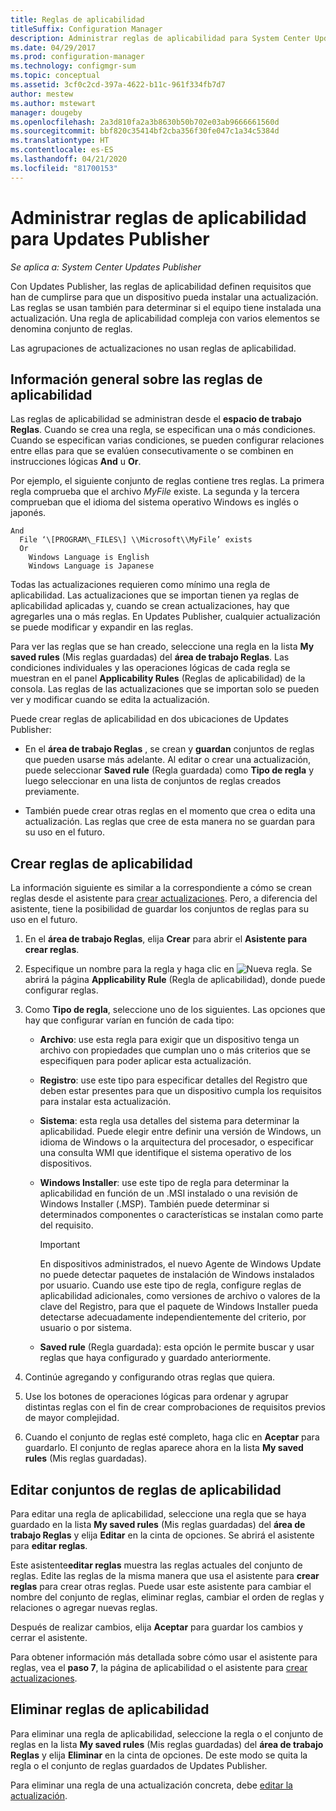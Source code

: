 ```yaml
---
title: Reglas de aplicabilidad
titleSuffix: Configuration Manager
description: Administrar reglas de aplicabilidad para System Center Updates Publisher
ms.date: 04/29/2017
ms.prod: configuration-manager
ms.technology: configmgr-sum
ms.topic: conceptual
ms.assetid: 3cf0c2cd-397a-4622-b11c-961f334fb7d7
author: mestew
ms.author: mstewart
manager: dougeby
ms.openlocfilehash: 2a3d810fa2a3b8630b50b702e03ab9666661560d
ms.sourcegitcommit: bbf820c35414bf2cba356f30fe047c1a34c5384d
ms.translationtype: HT
ms.contentlocale: es-ES
ms.lasthandoff: 04/21/2020
ms.locfileid: "81700153"
---
```

# <a name="manage-applicability-rules-in-updates-publisher"></a>Administrar reglas de aplicabilidad para Updates Publisher

*Se aplica a: System Center Updates Publisher*

Con Updates Publisher, las reglas de aplicabilidad definen requisitos que han de cumplirse para que un dispositivo pueda instalar una actualización. Las reglas se usan también para determinar si el equipo tiene instalada una actualización. Una regla de aplicabilidad compleja con varios elementos se denomina conjunto de reglas.

Las agrupaciones de actualizaciones no usan reglas de aplicabilidad.

## <a name="overview-of-applicability-rules"></a>Información general sobre las reglas de aplicabilidad
Las reglas de aplicabilidad se administran desde el **espacio de trabajo Reglas**. Cuando se crea una regla, se especifican una o más condiciones. Cuando se especifican varias condiciones, se pueden configurar relaciones entre ellas para que se evalúen consecutivamente o se combinen en instrucciones lógicas **And** u **Or**.

Por ejemplo, el siguiente conjunto de reglas contiene tres reglas. La primera regla comprueba que el archivo *MyFile* existe. La segunda y la tercera comprueban que el idioma del sistema operativo Windows es inglés o japonés.

``` Example
And  
  File ‘\[PROGRAM\_FILES\] \\Microsoft\\MyFile’ exists  
  Or  
    Windows Language is English
    Windows Language is Japanese
```

Todas las actualizaciones requieren como mínimo una regla de aplicabilidad. Las actualizaciones que se importan tienen ya reglas de aplicabilidad aplicadas y, cuando se crean actualizaciones, hay que agregarles una o más reglas. En Updates Publisher, cualquier actualización se puede modificar y expandir en las reglas.

Para ver las reglas que se han creado, seleccione una regla en la lista **My saved rules** (Mis reglas guardadas) del **área de trabajo Reglas**. Las condiciones individuales y las operaciones lógicas de cada regla se muestran en el panel **Applicability Rules** (Reglas de aplicabilidad) de la consola. Las reglas de las actualizaciones que se importan solo se pueden ver y modificar cuando se edita la actualización.

Puede crear reglas de aplicabilidad en dos ubicaciones de Updates Publisher:

-   En el **área de trabajo Reglas** , se crean y **guardan** conjuntos de reglas que pueden usarse más adelante. Al editar o crear una actualización, puede seleccionar **Saved rule** (Regla guardada) como **Tipo de regla** y luego seleccionar en una lista de conjuntos de reglas creados previamente.

-   También puede crear otras reglas en el momento que crea o edita una actualización. Las reglas que cree de esta manera no se guardan para su uso en el futuro.

## <a name="create-applicability-rule"></a>Crear reglas de aplicabilidad
La información siguiente es similar a la correspondiente a cómo se crean reglas desde el asistente para [crear actualizaciones](create-updates-with-updates-publisher.md#use-the-create-update-wizard). Pero, a diferencia del asistente, tiene la posibilidad de guardar los conjuntos de reglas para su uso en el futuro.

1. En el **área de trabajo Reglas**, elija **Crear** para abrir el **Asistente para crear reglas**.

2. Especifique un nombre para la regla y haga clic en ![Nueva regla](media/newrule.png). Se abrirá la página **Applicability Rule** (Regla de aplicabilidad), donde puede configurar reglas.

3. Como **Tipo de regla**, seleccione uno de los siguientes. Las opciones que hay que configurar varían en función de cada tipo:

   - **Archivo**: use esta regla para exigir que un dispositivo tenga un archivo con propiedades que cumplan uno o más criterios que se especifiquen para poder aplicar esta actualización.

   - **Registro**: use este tipo para especificar detalles del Registro que deben estar presentes para que un dispositivo cumpla los requisitos para instalar esta actualización.

   - **Sistema**: esta regla usa detalles del sistema para determinar la aplicabilidad. Puede elegir entre definir una versión de Windows, un idioma de Windows o la arquitectura del procesador, o especificar una consulta WMI que identifique el sistema operativo de los dispositivos.

   - **Windows Installer**: use este tipo de regla para determinar la aplicabilidad en función de un .MSI instalado o una revisión de Windows Installer (.MSP). También puede determinar si determinados componentes o características se instalan como parte del requisito.

     > [!IMPORTANT]   
     > En dispositivos administrados, el nuevo Agente de Windows Update no puede detectar paquetes de instalación de Windows instalados por usuario. Cuando use este tipo de regla, configure reglas de aplicabilidad adicionales, como versiones de archivo o valores de la clave del Registro, para que el paquete de Windows Installer pueda detectarse adecuadamente independientemente del criterio, por usuario o por sistema.

   - **Saved rule** (Regla guardada): esta opción le permite buscar y usar reglas que haya configurado y guardado anteriormente.

4. Continúe agregando y configurando otras reglas que quiera.

5. Use los botones de operaciones lógicas para ordenar y agrupar distintas reglas con el fin de crear comprobaciones de requisitos previos de mayor complejidad.

6. Cuando el conjunto de reglas esté completo, haga clic en **Aceptar** para guardarlo. El conjunto de reglas aparece ahora en la lista **My saved rules** (Mis reglas guardadas).

## <a name="edit-applicability-rule-sets"></a>Editar conjuntos de reglas de aplicabilidad
Para editar una regla de aplicabilidad, seleccione una regla que se haya guardado en la lista **My saved rules** (Mis reglas guardadas) del **área de trabajo Reglas** y elija **Editar** en la cinta de opciones. Se abrirá el asistente para **editar reglas**.

Este asistente**editar reglas** muestra las reglas actuales del conjunto de reglas. Edite las reglas de la misma manera que usa el asistente para **crear reglas** para crear otras reglas. Puede usar este asistente para cambiar el nombre del conjunto de reglas, eliminar reglas, cambiar el orden de reglas y relaciones o agregar nuevas reglas.

Después de realizar cambios, elija **Aceptar** para guardar los cambios y cerrar el asistente.

Para obtener información más detallada sobre cómo usar el asistente para reglas, vea el **paso 7**, la página de aplicabilidad o el asistente para [crear actualizaciones](create-updates-with-updates-publisher.md#use-the-create-update-wizard).

## <a name="delete-applicability-rules"></a>Eliminar reglas de aplicabilidad
Para eliminar una regla de aplicabilidad, seleccione la regla o el conjunto de reglas en la lista **My saved rules** (Mis reglas guardadas) del **área de trabajo Reglas** y elija **Eliminar** en la cinta de opciones. De este modo se quita la regla o el conjunto de reglas guardados de Updates Publisher.

Para eliminar una regla de una actualización concreta, debe [editar la actualización](manage-updates-with-updates-publisher.md#edit-updates-and-bundles).
